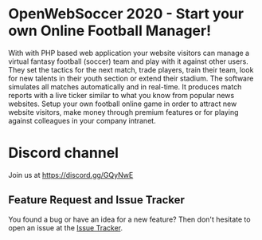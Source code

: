 # OpenWebSoccer 2020 - Start your own Online Football Manager!

With with PHP based web application your website visitors can manage a virtual fantasy football (soccer) team and play with it against other users. 
They set the tactics for the next match, trade players, train their team, look for new talents in their youth section or extend their stadium. 
The software simulates all matches automatically and in real-time. It produces match reports with a live ticker similar to what you know from popular news websites. 
Setup your own football online game in order to attract new website visitors, make money through premium features or for playing against colleagues in your company intranet.

# Discord channel

Join us at  https://discord.gg/GQyNwE

## Feature Request and Issue Tracker

You found a bug or have an idea for a new feature? Then don't hesitate to open an issue at the [Issue Tracker](https://github.com/joseborges/open-websoccer/issues).

